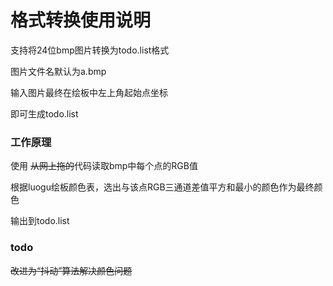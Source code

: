 # 格式转换使用说明

支持将24位bmp图片转换为todo.list格式

图片文件名默认为a.bmp

输入图片最终在绘板中左上角起始点坐标

即可生成todo.list

### 工作原理

使用 ~~从网上拖的~~代码读取bmp中每个点的RGB值

根据luogu绘板颜色表，选出与该点RGB三通道差值平方和最小的颜色作为最终颜色

输出到todo.list

### todo

~~改进为“抖动”算法解决颜色问题~~